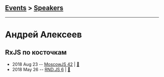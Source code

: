 ## [Events](../README.md) > [Speakers](../speakers.md)
---

# Андрей Алексеев

## RxJS по косточкам
- 2018 Aug 23 -- [MoscowJS 42](https://youtu.be/3rEDHnqn-Cw)  | [:notebook:](https://aalexeev239.github.io/rxjs-intro/)  
- 2018 May 26 -- [RND.JS 6](https://youtu.be/2otvaKKUXto)  | [:notebook:](https://aalexeev239.github.io/rxjs-intro/)  
